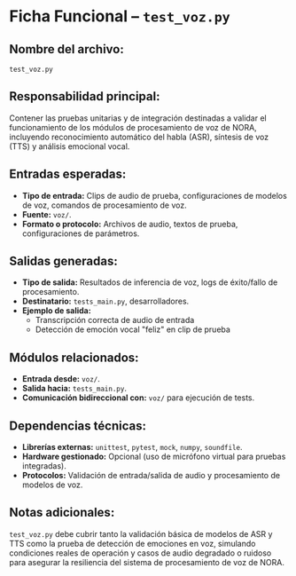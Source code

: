 # Ficha Funcional – `test_voz.py`

## Nombre del archivo:
`test_voz.py`

## Responsabilidad principal:
Contener las pruebas unitarias y de integración destinadas a validar el funcionamiento de los módulos de procesamiento de voz de NORA, incluyendo reconocimiento automático del habla (ASR), síntesis de voz (TTS) y análisis emocional vocal.

## Entradas esperadas:
- **Tipo de entrada:** Clips de audio de prueba, configuraciones de modelos de voz, comandos de procesamiento de voz.
- **Fuente:** `voz/`.
- **Formato o protocolo:** Archivos de audio, textos de prueba, configuraciones de parámetros.

## Salidas generadas:
- **Tipo de salida:** Resultados de inferencia de voz, logs de éxito/fallo de procesamiento.
- **Destinatario:** `tests_main.py`, desarrolladores.
- **Ejemplo de salida:**
  - Transcripción correcta de audio de entrada
  - Detección de emoción vocal "feliz" en clip de prueba

## Módulos relacionados:
- **Entrada desde:** `voz/`.
- **Salida hacia:** `tests_main.py`.
- **Comunicación bidireccional con:** `voz/` para ejecución de tests.

## Dependencias técnicas:
- **Librerías externas:** `unittest`, `pytest`, `mock`, `numpy`, `soundfile`.
- **Hardware gestionado:** Opcional (uso de micrófono virtual para pruebas integradas).
- **Protocolos:** Validación de entrada/salida de audio y procesamiento de modelos de voz.

## Notas adicionales:
`test_voz.py` debe cubrir tanto la validación básica de modelos de ASR y TTS como la prueba de detección de emociones en voz, simulando condiciones reales de operación y casos de audio degradado o ruidoso para asegurar la resiliencia del sistema de procesamiento de voz de NORA.